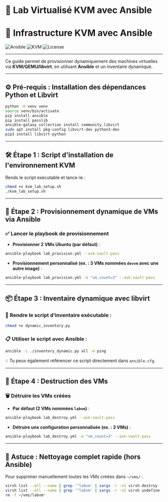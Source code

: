 # 🧪 Lab Virtualisé KVM avec Ansible

# 🧪 Infrastructure KVM avec Ansible

![Ansible](https://img.shields.io/badge/Ansible-Automation-EE0000?logo=ansible)
![KVM](https://img.shields.io/badge/KVM-ready-6600cc?logo=linux)
![License](https://img.shields.io/badge/license-MIT-blue)

---

Ce guide permet de provisionner dynamiquement des machines virtuelles via **KVM/QEMU/libvirt**, en utilisant **Ansible** et un inventaire dynamique.

---

## ⚙️ Pré-requis : Installation des dépendances Python et Libvirt

```bash
python -m venv venv
source venv/bin/activate
pip install ansible
pip install passlib
ansible-galaxy collection install community.libvirt
sudo apt install pkg-config libvirt-dev python3-dev
pip3 install libvirt-python
```

---

## 🛠️ Étape 1 : Script d'installation de l'environnement KVM

Rends le script exécutable et lance-le :

```bash
chmod +x kvm_lab_setup.sh
./kvm_lab_setup.sh
```

---

## 🚀 Étape 2 : Provisionnement dynamique de VMs via Ansible

### ✅ Lancer le playbook de provisionnement

- **Provisionner 2 VMs Ubuntu (par défaut)** :

```bash
ansible-playbook lab_provision.yml --ask-vault-pass
```

- **Provisionnement personnalisé (ex. : 3 VMs nommées `devvm` avec une autre image)** :

```bash
ansible-playbook lab_provision.yml -e "vm_count=3" --ask-vault-pass
```

---

## 📦 Étape 3 : Inventaire dynamique avec libvirt

### 🔧 Rendre le script d’inventaire exécutable :

```bash
chmod +x dynamic_inventory.py
```

### 📋 Utiliser le script avec Ansible :

```bash
ansible -i ./inventory_dynamic.py all -m ping
```

💡 Tu peux également référencer ce script directement dans `ansible.cfg`.

---

## 🧨 Étape 4 : Destruction des VMs

### 🗑 Détruire les VMs créées

- **Par défaut (2 VMs nommées `labvm`)** :

```bash
ansible-playbook lab_destroy.yml --ask-vault-pass
```

- **Détruire une configuration personnalisée (ex. : 3 VMs)** :

```bash
ansible-playbook lab_destroy.yml -e "vm_count=3" --ask-vault-pass
```

---

## 🧼 Astuce : Nettoyage complet rapide (hors Ansible)

Pour supprimer manuellement toutes les VMs créées dans `~/vms/` :

```bash
virsh list --all --name | grep '^labvm' | xargs -r -n1 virsh destroy
virsh list --all --name | grep '^labvm' | xargs -r -n1 virsh undefine
rm -f ~/vms/labvm*
```
